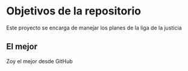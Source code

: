 # Objetivos de la repositorio

Este proyecto se encarga de manejar los planes de la liga de la justicia

## El mejor
Zoy el mejor desde GitHub
